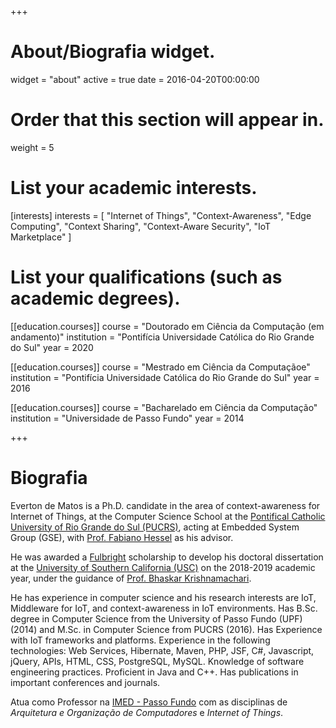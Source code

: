 +++
# About/Biografia widget.
widget = "about"
active = true
date = 2016-04-20T00:00:00

# Order that this section will appear in.
weight = 5

# List your academic interests.
[interests]
  interests = [
    "Internet of Things",
    "Context-Awareness",
    "Edge Computing",
    "Context Sharing",
    "Context-Aware Security",
    "IoT Marketplace"
  ]

# List your qualifications (such as academic degrees).
[[education.courses]]
  course = "Doutorado em Ciência da Computação (em andamento)"
  institution = "Pontifícia Universidade Católica do Rio Grande do Sul"
  year = 2020

[[education.courses]]
  course = "Mestrado em Ciência da Computaçãoe"
  institution = "Pontifícia Universidade Católica do Rio Grande do Sul"
  year = 2016

[[education.courses]]
  course = "Bacharelado em Ciência da Computação"
  institution = "Universidade de Passo Fundo"
  year = 2014
 
+++

# Biografia

Everton de Matos is a Ph.D. candidate in the area of context-awareness for Internet of Things, at the Computer Science School at the [Pontifical Catholic University of Rio Grande do Sul (PUCRS)](http://www.pucrs.br/), acting at Embedded System Group (GSE), with [Prof. Fabiano Hessel](https://scholar.google.com/citations?user=cZguQ0UAAAAJ) as his advisor.

He was awarded a [Fulbright](http://fulbright.org.br/) scholarship to develop his doctoral dissertation at the [University of Southern California (USC)](https://www.usc.edu/) on the 2018-2019 academic year, under the guidance of [Prof. Bhaskar Krishnamachari](http://ceng.usc.edu/~bkrishna/).

He has experience in computer science and his research interests are IoT, Middleware for IoT, and context-awareness in IoT environments. Has B.Sc. degree in Computer Science from the University of Passo Fundo (UPF) (2014) and M.Sc. in Computer Science from PUCRS (2016). Has Experience with IoT frameworks and platforms. Experience in the following technologies: Web Services, Hibernate, Maven, PHP, JSF, C#, Javascript, jQuery, APIs, HTML, CSS, PostgreSQL, MySQL. Knowledge of software engineering practices. Proficient in Java and C++. Has publications in important conferences and journals. 

Atua como Professor na [IMED - Passo Fundo](https://www.imed.edu.br/) com as disciplinas de <em>Arquitetura e Organização de Computadores</em> e <em>Internet of Things</em>.
